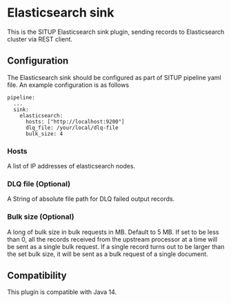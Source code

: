 # Elasticsearch sink

This is the SITUP Elasticsearch sink plugin, sending records to Elasticsearch cluster via REST client.

## Configuration

The Elasticsearch sink should be configured as part of SITUP pipeline yaml file. An example configuration is as follows

```$xslt
pipeline:
  ...
  sink:
    elasticsearch:
      hosts: ["http://localhost:9200"]
      dlq_file: /your/local/dlq-file
      bulk_size: 4
``` 

### Hosts

A list of IP addresses of elasticsearch nodes.

### DLQ file (Optional)

A String of absolute file path for DLQ failed output records.

### Bulk size (Optional)

A long of bulk size in bulk requests in MB. Default to 5 MB. If set to be less than 0, 
all the records received from the upstream processor at a time will be sent as a single bulk request. 
If a single record turns out to be larger than the set bulk size, it will be sent as a bulk request of a single document.

## Compatibility

This plugin is compatible with Java 14.